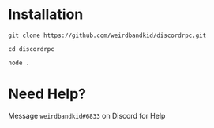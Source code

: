 # Installation
`git clone https://github.com/weirdbandkid/discordrpc.git`

`cd discordrpc`

`node .`

# Need Help?
Message `weirdbandkid#6833` on Discord for Help